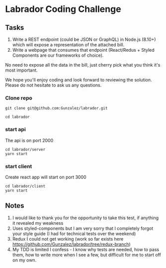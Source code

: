 # Labrador Coding Challenge

## Tasks

1. Write a REST endpoint (could be JSON or GraphQL) in Node.js (8.10+) which will expose a representation of the attached bill.
2. Write a webpage that consumes that endpoint (React/Redus + Styled Components are our frameworks of choice).

No need to expose all the data in the bill, just cherry pick what you think it's most important.

We hope you'll enjoy coding and look forward to reviewing the solution.
Please do not hesitate to ask us any questions.

### Clone repo
```
git clone git@github.com:Gunzalez/labrador.git

cd labrador
```

### start api
The api is on port 2000
```
cd labrador/server
yarn start
```

### start client
Create react app will start on port 3000
```
cd labrador/client
yarn start
```

## Notes
1. I would like to thank you for the opportunity to take this test, if anything it revealed my weakness
2. Uses styled-components but I am very sorry that I completely forgot your style guide (I had for technical tests over the weekend)
3. Redux I could not get working (work so far exists here https://github.com/Gunzalez/labrador/tree/redux-branch)
4. My TDD is limited I confess - I know why tests are needed, how to pass them, how to write more when I see a few, but difficult for me to start off on my own.